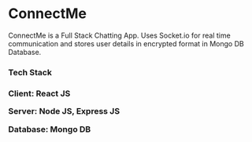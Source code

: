 # ConnectMe

ConnectMe is a Full Stack Chatting App. Uses Socket.io for real time communication and stores user details in encrypted format in Mongo DB Database.

<h3>Tech Stack<h3/>
<p>Client: React JS<p>
<p>Server: Node JS, Express JS<p>
<p>Database: Mongo DB<p>



